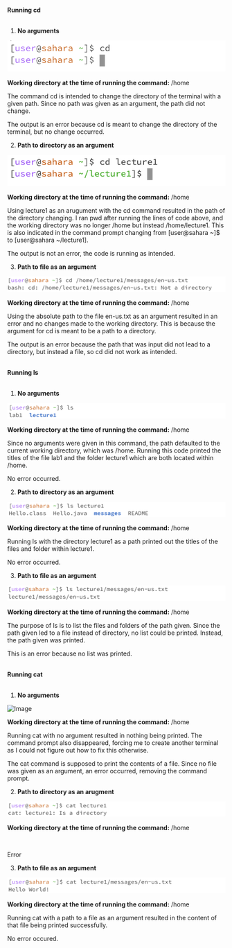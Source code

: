 
**Running cd** <br /> <br />

1. **No arguments** <br />

![Image](cd-no-argument.png) <br />

**Working directory at the time of running the command:** /home <br />

The command cd is intended to change the directory of the terminal with a given path. Since no path was given as an argument, the path did not change. <br />

The output is an error because cd is meant to change the directory of the terminal, but no change occurred. <br />




2. **Path to directory as an argument** <br />

![Image](cd-path-directory.png) <br />

**Working directory at the time of running the command:** /home <br /> 

Using lecture1 as an arugument with the cd command resulted in the path of the directory changing. I ran pwd after running the lines of code above, and the working directory was no longer /home but instead /home/lecture1. This is also indicated in the command prompt changing from [user@sahara ~]$ to [user@sahara ~/lecture1]. <br /> 

The output is not an error, the code is running as intended. <br /> 




3. **Path to file as an argument** <br />

![Image](cd-path-file.png) <br />

**Working directory at the time of running the command:** /home <br />

Using the absolute path to the file en-us.txt as an argument resulted in an error and no changes made to the working directory. This is because the argument for cd is meant to be a path to a directory.
<br />

The output is an error because the path that was input did not lead to a directory, but instead a file, so cd did not work as intended.
<br /> <br />




**Running ls** <br /> <br />

1. **No arguments** <br />

![Image](ls-no-argument.png)<br />

**Working directory at the time of running the command:** /home <br />

Since no arguments were given in this command, the path defaulted to the current working directory, which was /home. Running this code printed the titles of the file lab1 and the folder lecture1 which are both located within /home. <br />

No error occurred. <br />


2. **Path to directory as an argument** <br />

![Image](ls-path-directory.png) <br />

**Working directory at the time of running the command:** /home <br />

Running ls with the directory lecture1 as a path printed out the titles of the files and folder within lecture1. <br />

No error occurred. <br />

3. **Path to file as an argument** <br />

![Image](ls-path-file.png)<br />

**Working directory at the time of running the command:** /home <br />

The purpose of ls is to list the files and folders of the path given. Since the path given led to a file instead of directory, no list could be printed. Instead, the path given was printed. <br />

This is an error because no list was printed. <br /> <br />

**Running cat** <br /> <br />

1. **No arguments** <br />

![Image](cat-no-argumen.png)<br />

**Working directory at the time of running the command:** /home <br />

Running cat with no argument resulted in nothing being printed. The command prompt also disappeared, forcing me to create another terminal as I could not figure out how to fix this otherwise. <br />

The cat command is supposed to print the contents of a file. Since no file was given as an argument, an error occurred, removing the command prompt. <br />


2. **Path to directory as an arugment** <br />

![Image](cat-path-directory.png)<br />

**Working directory at the time of running the command:** /home <br />

<br />

Error <br />

3. **Path to file as an argument** <br />

![Image](cat-path-file.png)<br />

**Working directory at the time of running the command:** /home <br />

Running cat with a path to a file as an argument resulted in the content of that file being printed successfully. <br />

No error occured.

